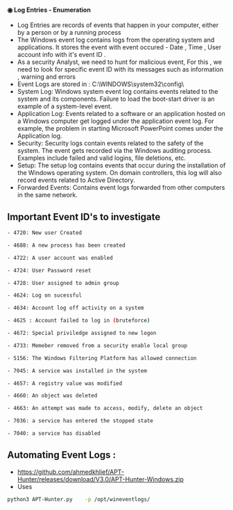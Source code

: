 #### ◉ Log  Entries - Enumeration 
- Log Entries are records of events that happen in your computer, either by a person or by a running process
-  The Windows event log contains logs from the operating system and applications. It stores the event with event occured - Date , Time , User account info with it's event ID . 
-  As a security Analyst, we need to hunt for malicious event, For this , we need to look for specific event ID with its messages such as information , warning and errors 
- Event Logs are stored in :  C:\WINDOWS\system32\config\ 
- System Log: Windows system event log contains events related to the system and its components. Failure to load the boot-start driver is an example of a system-level event.
- Application Log: Events related to a software or an application hosted on a Windows computer get logged under the application event log. For example, the problem in starting Microsoft PowerPoint comes under the Application log.
- Security: Security logs contain events related to the safety of the system. The event gets recorded via the Windows auditing process. Examples include failed and valid logins, file deletions, etc.
- Setup: The setup log contains events that occur during the installation of the Windows operating system. On domain controllers, this log will also record events related to Active Directory.
- Forwarded Events: Contains event logs forwarded from other computers in the same network.
## Important Event ID's to investigate

```bash
- 4720: New user Created

- 4688: A new process has been created

- 4722: A user account was enabled

- 4724: User Password reset 

- 4728: User assigned to admin group

- 4624: Log on sucessful

- 4634: Account log off activity on a system

- 4625 : Account failed to log in (bruteforce)

- 4672: Special priviledge assigned to new logon

- 4733: Memeber removed from a security enable local group

- 5156: The Windows Filtering Platform has allowed connection

- 7045: A service was installed in the system

- 4657: A registry value was modified

- 4660: An object was deleted

- 4663: An attempt was made to access, modify, delete an object

- 7036: a service has entered the stopped state

- 7040: a service has disabled
```
## Automating Event Logs : 
- https://github.com/ahmedkhlief/APT-Hunter/releases/download/V3.0/APT-Hunter-Windows.zip
- Uses
 ```bash
python3 APT-Hunter.py    -p /opt/wineventlogs/
```


